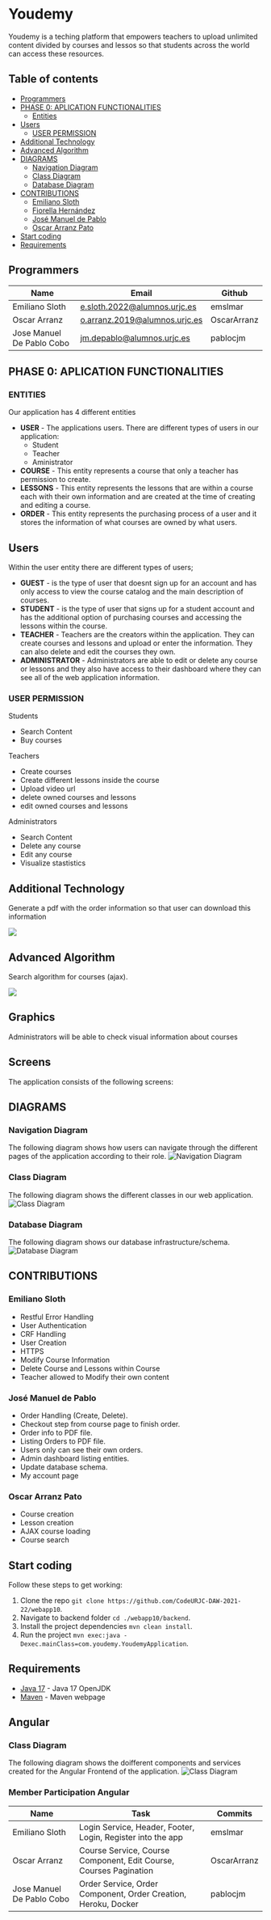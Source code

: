 # Youdemy

Youdemy is a teching platform that empowers teachers to upload unlimited content divided by courses and lessos so that students across the world can access these resources.

## Table of contents

- [Programmers](#Programmers)
- [PHASE 0: APLICATION FUNCTIONALITIES](#PHASE-0:-APLICATION-FUNCTIONALITIES)
  - [Entities](#ENTITIES)
- [Users](#Users)
  - [USER PERMISSION](#USER-PERMISSION)
- [Additional Technology](#Additional-Technology)
- [Advanced Algorithm](#Advanced-Algorithm)
- [DIAGRAMS](#DIAGRAMS)
  - [Navigation Diagram](#Navigation-Diagram)
  - [Class Diagram](#Class-Diagram)
  - [Database Diagram](#Database-Diagram)
- [CONTRIBUTIONS](#CONTRIBUTIONS)
  - [Emiliano Sloth](#Emiliano-Sloth)
  - [Fiorella Hernández](#Fiorella-Hernández)
  - [José Manuel de Pablo](#José-Manuel-de-Pablo)
  - [Oscar Arranz Pato](#Oscar-Arranz-Pato)
- [Start coding](#Start-coding)
- [Requirements](#Requirements)

## Programmers

| Name                           |  Email  |    Github  |
|--------------------------------| ------------- | ----- |
| Emiliano Sloth                 | e.sloth.2022@alumnos.urjc.es  | emslmar |
| Oscar Arranz                   | o.arranz.2019@alumnos.urjc.es | OscarArranz |
| Jose Manuel De Pablo Cobo      | jm.depablo@alumnos.urjc.es | pablocjm |

## PHASE 0: APLICATION FUNCTIONALITIES

### ENTITIES

Our application has 4 different entities
* **USER** - The applications users. There are different types of users in our application:
  * Student
  * Teacher
  * Aministrator 
* **COURSE** - This entity represents a course that only a teacher has permission to create.
* **LESSONS** - This entity represents the lessons that are within a course each with their own information and are created at the time of creating and editing a course. 
* **ORDER** - This entity represents the purchasing process of a user and it stores the information of what courses are owned by what users. 

## Users
Within the user entity there are different types of users;

* **GUEST** - is the type of user that doesnt sign up for an account and has only access to view the course catalog and the main description of courses.
* **STUDENT** - is the type of user that signs up for a student account and has the additional option of purchasing courses and accessing the lessons within the course.
* **TEACHER** - Teachers are the creators within the application. They can create courses and lessons and upload or enter the information. They can also delete and edit the courses they own.
* **ADMINISTRATOR** - Administrators are able to edit or delete any course or lessons and they also have access to their dashboard where they can see all of the web application information.


### USER PERMISSION

Students
- Search Content
- Buy courses

Teachers
- Create courses
- Create different lessons inside the course
- Upload video url
- delete owned courses and lessons
- edit owned courses and lessons

Administrators
- Search Content
- Delete any course
- Edit any course
- Visualize stastistics
 

## Additional Technology

Generate a pdf with the order information so that user can download this information

![](/diagrams_and_images/additional_technology.png)

## Advanced Algorithm 

Search algorithm for courses (ajax).

![](/diagrams_and_images/algorithm.png)

## Graphics
Administrators will be able to check visual information about courses

## Screens

The application consists of the following screens:

## DIAGRAMS

### Navigation Diagram
The following diagram shows how users can navigate through the different pages of the application according to their role.
![Navigation Diagram](/diagrams_and_images/Navigation_Diagram.png)

### Class Diagram
The following diagram shows the different classes in our web application.
![Class Diagram](diagrams_and_images/New_Class_Diagram.jpeg)

### Database Diagram
The following diagram shows our database infrastructure/schema.
![Database Diagram](/diagrams_and_images/database_schema.jpeg)

## CONTRIBUTIONS

### Emiliano Sloth 
  - Restful Error Handling
  - User Authentication
  - CRF Handling
  - User Creation
  - HTTPS
  - Modify Course Information
  - Delete Course and Lessons within Course
  - Teacher allowed to Modify their own content


### José Manuel de Pablo 
  - Order Handling (Create, Delete).
  - Checkout step from course page to finish order.
  - Order info to PDF file.
  - Listing Orders to PDF file.
  - Users only can see their own orders.
  - Admin dashboard listing entities.
  - Update database schema.
  - My account page

### Oscar Arranz Pato
  - Course creation
  - Lesson creation
  - AJAX course loading
  - Course search


## Start coding
Follow these steps to get working:

1. Clone the repo `git clone https://github.com/CodeURJC-DAW-2021-22/webapp10`.
2. Navigate to backend folder `cd ./webapp10/backend`.
3. Install the project dependencies `mvn clean install`.
4. Run the project `mvn exec:java -Dexec.mainClass=com.youdemy.YoudemyApplication`.

## Requirements
- [Java 17](https://openjdk.java.net/projects/jdk/17/) - Java 17 OpenJDK
- [Maven](https://maven.apache.org/) - Maven webpage

## Angular

### Class Diagram 
The following diagram shows the doifferent components and services created for the Angular Frontend of the application.
![Class Diagram](diagrams_and_images/angular_diagram.png)

### Member Participation Angular

| Name                           |  Task  |    Commits  |
|--------------------------------| ------------- | ----- |
| Emiliano Sloth                 | Login Service, Header, Footer, Login, Register into the app  | emslmar | https://github.com/CodeURJC-DAW-2021-22/webapp10/commit/d1888ca914937b795ff21d96d94dfa3ec765de6a, https://github.com/CodeURJC-DAW-2021-22/webapp10/commit/a36e19b7843a5f7d3e25766fe33ec43dd70737ba, https://github.com/CodeURJC-DAW-2021-22/webapp10/commit/22c0e62b8213d8cd5b165ae81a8df7028f82129d, https://github.com/CodeURJC-DAW-2021-22/webapp10/commit/84d50cb3b4445406d1e26d86f83e2fa23bd346e5
| Oscar Arranz                   | Course Service, Course Component, Edit Course, Courses Pagination | OscarArranz | 
| Jose Manuel De Pablo Cobo      | Order Service, Order Component, Order Creation, Heroku, Docker | pablocjm |


